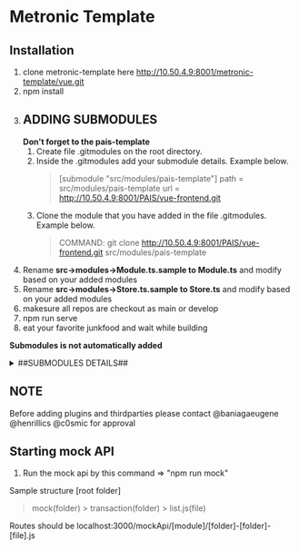 # Metronic Template

## Installation

1. clone metronic-template here http://10.50.4.9:8001/metronic-template/vue.git
2. npm install
3. ## ADDING SUBMODULES ##
    **Don't forget to the pais-template**
    1. Create file .gitmodules on the root directory.
    2. Inside the .gitmodules add your submodule details. Example below.
        >	[submodule "src/modules/pais-template"]
	    >	path = src/modules/pais-template
	    >	url = http://10.50.4.9:8001/PAIS/vue-frontend.git
    3. Clone the module that you have added in the file .gitmodules. Example below.
        >	COMMAND: git clone http://10.50.4.9:8001/PAIS/vue-frontend.git src/modules/pais-template
4. Rename **src->modules->Module.ts.sample to Module.ts** and modify based on your added modules
5. Rename **src->modules->Store.ts.sample to Store.ts** and modify based on your added modules
6. makesure all repos are checkout as main or develop
7. npm run serve
8. eat your favorite junkfood and wait while building

**Submodules is not automatically added**

<details>
  <summary markdown="span"> ##SUBMODULES DETAILS## </summary>
    <details>
        <summary markdown="span"> PAIS-TEMPLATE </summary>
        [submodule "src/modules/pais-template"]
    	path = src/modules/pais-template
    	url = http://10.50.4.9:8001/PAIS/vue-frontend.git
    	branch = main 
	</details>
	
    <details>
        <summary markdown="span"> CMIS </summary>
        [submodule "src/modules/cmis"]
    	path = src/modules/cmis
    	url = http://10.50.4.9:8001/PAHRMISV2/frontend/cmis.git
    	branch = develop 
	</details>
	
    <details>
        <summary markdown="span"> PAPIS </summary>
        [submodule "src/modules/papis"]
    	path = src/modules/papis
    	url = http://10.50.4.9:8001/PAHRMISV2/frontend/papis.git
    	branch = develop 
	</details>
	
    <details>
        <summary markdown="span"> Retirment IS </summary>
        [submodule "src/modules/ris"]
    	path = src/modules/ris
    	url = http://10.50.4.9:8001/PAHRMISV2/frontend/retirement-is.git
    	branch = main 
	</details>
	
    <details>
        <summary markdown="span"> ORDER PUB </summary>
        [submodule "src/modules/opis"]
    	path = src/modules/opis
    	url = http://10.50.4.9:8001/PAHRMISV2/frontend/opis.git
    	branch = develop 
	</details>
	
    <details>
        <summary markdown="span"> MPF </summary>
        [submodule "src/modules/mpf"]
    	path = src/modules/mpf
    	url = http://10.50.4.9:8001/PAHRMISV2/frontend/mpf.git
    	branch = develop 
	</details>
	
    <details>
        <summary markdown="span"> DIRS </summary>
        [submodule "src/modules/diras"]
    	path = src/modules/diras
    	url = http://10.50.4.9:8001/PAHRMISV2/frontend/dental.git
    	branch = main 
	</details>
	
</details>



## NOTE
Before adding plugins and thirdparties
please contact @baniagaeugene @henrillics @c0smic for approval

## Starting mock API ##
1. Run the mock api by this command => "npm run mock"

Sample structure
[root folder]
> mock(folder)
    > transaction(folder)
        > list.js(file)

Routes should be 
localhost:3000/mockApi/[module]/[folder]-[folder]-[file].js